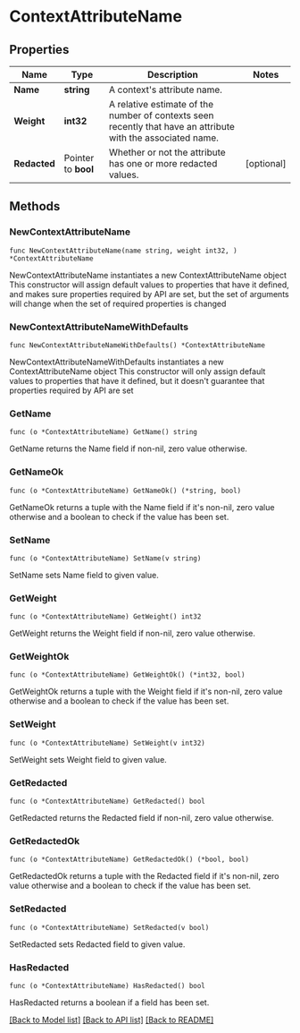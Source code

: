 # ContextAttributeName

## Properties

Name | Type | Description | Notes
------------ | ------------- | ------------- | -------------
**Name** | **string** | A context&#39;s attribute name. | 
**Weight** | **int32** | A relative estimate of the number of contexts seen recently that have an attribute with the associated name. | 
**Redacted** | Pointer to **bool** | Whether or not the attribute has one or more redacted values. | [optional] 

## Methods

### NewContextAttributeName

`func NewContextAttributeName(name string, weight int32, ) *ContextAttributeName`

NewContextAttributeName instantiates a new ContextAttributeName object
This constructor will assign default values to properties that have it defined,
and makes sure properties required by API are set, but the set of arguments
will change when the set of required properties is changed

### NewContextAttributeNameWithDefaults

`func NewContextAttributeNameWithDefaults() *ContextAttributeName`

NewContextAttributeNameWithDefaults instantiates a new ContextAttributeName object
This constructor will only assign default values to properties that have it defined,
but it doesn't guarantee that properties required by API are set

### GetName

`func (o *ContextAttributeName) GetName() string`

GetName returns the Name field if non-nil, zero value otherwise.

### GetNameOk

`func (o *ContextAttributeName) GetNameOk() (*string, bool)`

GetNameOk returns a tuple with the Name field if it's non-nil, zero value otherwise
and a boolean to check if the value has been set.

### SetName

`func (o *ContextAttributeName) SetName(v string)`

SetName sets Name field to given value.


### GetWeight

`func (o *ContextAttributeName) GetWeight() int32`

GetWeight returns the Weight field if non-nil, zero value otherwise.

### GetWeightOk

`func (o *ContextAttributeName) GetWeightOk() (*int32, bool)`

GetWeightOk returns a tuple with the Weight field if it's non-nil, zero value otherwise
and a boolean to check if the value has been set.

### SetWeight

`func (o *ContextAttributeName) SetWeight(v int32)`

SetWeight sets Weight field to given value.


### GetRedacted

`func (o *ContextAttributeName) GetRedacted() bool`

GetRedacted returns the Redacted field if non-nil, zero value otherwise.

### GetRedactedOk

`func (o *ContextAttributeName) GetRedactedOk() (*bool, bool)`

GetRedactedOk returns a tuple with the Redacted field if it's non-nil, zero value otherwise
and a boolean to check if the value has been set.

### SetRedacted

`func (o *ContextAttributeName) SetRedacted(v bool)`

SetRedacted sets Redacted field to given value.

### HasRedacted

`func (o *ContextAttributeName) HasRedacted() bool`

HasRedacted returns a boolean if a field has been set.


[[Back to Model list]](../README.md#documentation-for-models) [[Back to API list]](../README.md#documentation-for-api-endpoints) [[Back to README]](../README.md)


